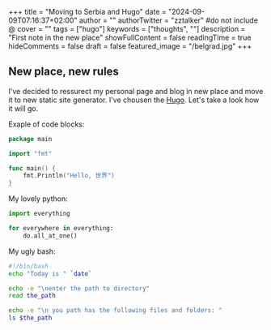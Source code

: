 +++
title = "Moving to Serbia and Hugo"
date = "2024-09-09T07:16:37+02:00"
author = ""
authorTwitter = "zztalker" #do not include @
cover = ""
tags = ["hugo"]
keywords = ["thoughts", ""]
description = "First note in the new place"
showFullContent = false
readingTime = true
hideComments = false
draft = false
featured_image = "/belgrad.jpg"
+++
## New place, new rules

I've decided to ressurect my personal page and blog in new place and move it to new static site generator. I've chousen the [Hugo](https://gohugo.io). Let's take a look how it will go.

Exaple of code blocks:

```go
package main

import "fmt"

func main() {
	fmt.Println("Hello, 世界")
}
```

My lovely python:

```python
import everything

for everywhere in everything:
    do.all_at_one()
```

My ugly bash:

```bash
#!/bin/bash
echo "Today is " `date`

echo -e "\nenter the path to directory"
read the_path

echo -e "\n you path has the following files and folders: "
ls $the_path
```

